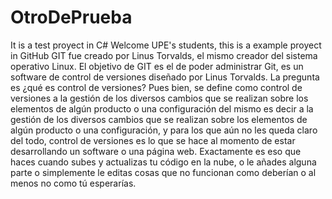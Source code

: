 # OtroDePrueba
It is a test proyect in C#
Welcome UPE's students, this is a example proyect in GitHub
GIT fue creado por Linus Torvalds, el mismo creador del sistema operativo Linux. El objetivo de GIT es el de poder administrar 
Git, es un software de control de versiones diseñado por Linus Torvalds. La pregunta es ¿qué es control de versiones?
Pues bien, se define como control de versiones a la gestión de los diversos cambios que se realizan sobre los elementos de algún producto
o una configuración del mismo es decir a la gestión de los diversos cambios que se realizan sobre los elementos de algún producto o una
configuración, y para los que aún no les queda claro del todo, control de versiones es lo que se hace al momento de estar desarrollando un
software o una página web. 
Exactamente es eso que haces cuando subes y actualizas tu código en la nube, o le añades alguna parte o simplemente le editas cosas que no
funcionan como deberían o al menos no como tú esperarías.
